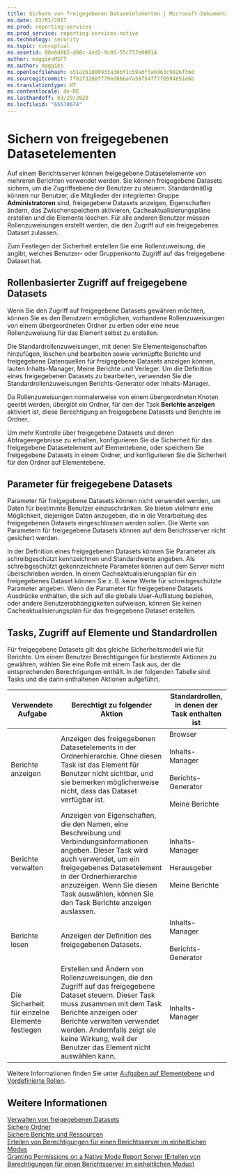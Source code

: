 ```yaml
---
title: Sichern von freigegebenen Datasetelementen | Microsoft-Dokumentation
ms.date: 03/01/2017
ms.prod: reporting-services
ms.prod_service: reporting-services-native
ms.technology: security
ms.topic: conceptual
ms.assetid: 08e6d8b5-d88c-4ed2-9c05-55c757e00014
author: maggiesMSFT
ms.author: maggies
ms.openlocfilehash: a51e261d06933a30bf1c59adffa6963c9826f360
ms.sourcegitcommit: ff82f3260ff79ed860a7a58f54ff7f0594851e6b
ms.translationtype: HT
ms.contentlocale: de-DE
ms.lasthandoff: 03/29/2020
ms.locfileid: "65570674"
---
```

# <a name="secure-shared-dataset-items"></a>Sichern von freigegebenen Datasetelementen
  Auf einem Berichtsserver können freigegebene Datasetelemente von mehreren Berichten verwendet werden. Sie können freigegebene Datasets sichern, um die Zugriffsebene der Benutzer zu steuern. Standardmäßig können nur Benutzer, die Mitglieder der integrierten Gruppe **Administratoren** sind, freigegebene Datasets anzeigen, Eigenschaften ändern, das Zwischenspeichern aktivieren, Cacheaktualisierungspläne erstellen und die Elemente löschen. Für alle anderen Benutzer müssen Rollenzuweisungen erstellt werden, die den Zugriff auf ein freigegebenes Dataset zulassen.  
  
 Zum Festlegen der Sicherheit erstellen Sie eine Rollenzuweisung, die angibt, welches Benutzer- oder Gruppenkonto Zugriff auf das freigegebene Dataset hat.  
  
## <a name="role-based-access-to-shared-datasets"></a>Rollenbasierter Zugriff auf freigegebene Datasets  
 Wenn Sie den Zugriff auf freigegebene Datasets gewähren möchten, können Sie es den Benutzern ermöglichen, vorhandene Rollenzuweisungen von einem übergeordneten Ordner zu erben oder eine neue Rollenzuweisung für das Element selbst zu erstellen.  
  
 Die Standardrollenzuweisungen, mit denen Sie Elementeigenschaften hinzufügen, löschen und bearbeiten sowie verknüpfte Berichte und freigegebene Datenquellen für freigegebene Datasets anzeigen können, lauten Inhalts-Manager, Meine Berichte und Verleger. Um die Definition eines freigegebenen Datasets zu bearbeiten, verwenden Sie die Standardrollenzuweisungen Berichts-Generator oder Inhalts-Manager.  
  
 Da Rollenzuweisungen normalerweise von einem übergeordneten Knoten geerbt werden, übergibt ein Ordner, für den der Task **Berichte anzeigen** aktiviert ist, diese Berechtigung an freigegebene Datasets und Berichte im Ordner.  
  
 Um mehr Kontrolle über freigegebene Datasets und deren Abfrageergebnisse zu erhalten, konfigurieren Sie die Sicherheit für das freigegebene Datasetelement auf Elementebene, oder speichern Sie freigegebene Datasets in einem Ordner, und konfigurieren Sie die Sicherheit für den Ordner auf Elementebene.  
  
## <a name="shared-dataset-parameters"></a>Parameter für freigegebene Datasets  
 Parameter für freigegebene Datasets können nicht verwendet werden, um Daten für bestimmte Benutzer einzuschränken. Sie bieten vielmehr eine Möglichkeit, diejenigen Daten anzugeben, die in die Verarbeitung des freigegebenen Datasets eingeschlossen werden sollen. Die Werte von Parametern für freigegebene Datasets können auf dem Berichtsserver nicht gesichert werden.  
  
 In der Definition eines freigegebenen Datasets können Sie Parameter als schreibgeschützt kennzeichnen und Standardwerte angeben. Als schreibgeschützt gekennzeichnete Parameter können auf dem Server nicht überschrieben werden. In einem Cacheaktualisierungsplan für ein freigegebenes Dataset können Sie z. B. keine Werte für schreibgeschützte Parameter angeben. Wenn die Parameter für freigegebene Datasets Ausdrücke enthalten, die sich auf die globale User-Auflistung beziehen, oder andere Benutzerabhängigkeiten aufweisen, können Sie keinen Cacheaktualisierungsplan für das freigegebene Dataset erstellen.  
  
## <a name="tasks-access-to-items-and-default-roles"></a>Tasks, Zugriff auf Elemente und Standardrollen  
 Für freigegebene Datasets gilt das gleiche Sicherheitsmodell wie für Berichte. Um einem Benutzer Berechtigungen für bestimmte Aktionen zu gewähren, wählen Sie eine Rolle mit einem Task aus, der die entsprechenden Berechtigungen enthält. In der folgenden Tabelle sind Tasks und die darin enthaltenen Aktionen aufgeführt.  
  
|Verwendete Aufgabe|Berechtigt zu folgender Aktion|Standardrollen, in denen der Task enthalten ist|  
|----------------------|---------------------------------|-----------------------------------------|  
|Berichte anzeigen|Anzeigen des freigegebenen Datasetelements in der Ordnerhierarchie. Ohne diesen Task ist das Element für Benutzer nicht sichtbar, und sie bemerken möglicherweise nicht, dass das Dataset verfügbar ist.|Browser<br /><br /> Inhalts-Manager<br /><br /> Berichts-Generator<br /><br /> Meine Berichte|  
|Berichte verwalten|Anzeigen von Eigenschaften, die den Namen, eine Beschreibung und Verbindungsinformationen angeben. Dieser Task wird auch verwendet, um ein freigegebenes Datasetelement in der Ordnerhierarchie anzuzeigen. Wenn Sie diesen Task auswählen, können Sie den Task Berichte anzeigen auslassen.|Inhalts-Manager<br /><br /> Herausgeber<br /><br /> Meine Berichte|  
|Berichte lesen|Anzeigen der Definition des freigegebenen Datasets.|Inhalts-Manager<br /><br /> Berichts-Generator|  
|Die Sicherheit für einzelne Elemente festlegen|Erstellen und Ändern von Rollenzuweisungen, die den Zugriff auf das freigegebene Dataset steuern. Dieser Task muss zusammen mit dem Task Berichte anzeigen oder Berichte verwalten verwendet werden. Andernfalls zeigt sie keine Wirkung, weil der Benutzer das Element nicht auswählen kann.|Inhalts-Manager|  
  
 Weitere Informationen finden Sie unter [Aufgaben auf Elementebene](../../reporting-services/security/tasks-and-permissions-item-level-tasks.md) und [Vordefinierte Rollen](../../reporting-services/security/role-definitions-predefined-roles.md).  
  
## <a name="see-also"></a>Weitere Informationen  
 [Verwalten von freigegebenen Datasets](../../reporting-services/report-data/manage-shared-datasets.md)   
 [Sichere Ordner](../../reporting-services/security/secure-folders.md)   
 [Sichere Berichte und Ressourcen](../../reporting-services/security/secure-reports-and-resources.md)   
 [Erteilen von Berechtigungen für einen Berichtsserver im einheitlichen Modus](../../reporting-services/security/granting-permissions-on-a-native-mode-report-server.md)   
 [Granting Permissions on a Native Mode Report Server (Erteilen von Berechtigungen für einen Berichtsserver im einheitlichen Modus)](../../reporting-services/security/granting-permissions-on-a-native-mode-report-server.md)  
  
  
